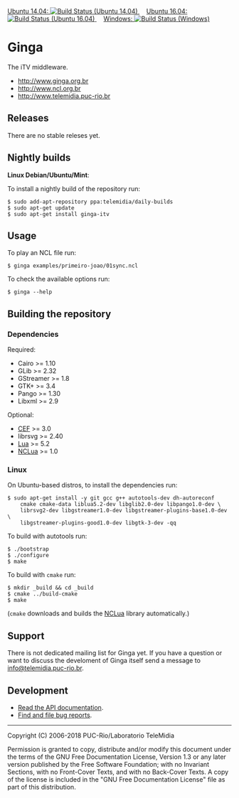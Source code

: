 <div style="width:100%">
<a href="https://semaphoreci.com/telemidia/ginga">
  Ubuntu 14.04:
   <img
    src="https://semaphoreci.com/api/v1/projects/067d8fed-5ecc-4408-b10a-20e615756bf2/1327970/shields_badge.svg"
    alt="Build Status (Ubuntu 14.04)"
    title="Build Status (Ubuntu 14.04)">
</a>
&nbsp;&nbsp;&nbsp;
<a href="https://travis-ci.org/TeleMidia/ginga/builds">
  Ubuntu 16.04:
   <img
    src="https://travis-ci.org/TeleMidia/ginga.svg?branch=master"
    alt="Build Status (Ubuntu 16.04)"
    title="Build Status (Ubuntu 16.04)">
</a>
&nbsp;&nbsp;&nbsp;
<a href="https://ci.appveyor.com/project/robertogerson/ginga">
  Windows:
   <img
    src="https://ci.appveyor.com/api/projects/status/1j9m853yd87o4691?svg=true"
    alt="Build Status (Windows)" title="Build Status (Windows)">
</a>
</div>

# Ginga

The iTV middleware.

  * http://www.ginga.org.br
  * http://www.ncl.org.br
  * http://www.telemidia.puc-rio.br

## Releases

There are no stable releses yet.

## Nightly builds

**Linux Debian/Ubuntu/Mint**:

To install a nightly build of the repository run:

    $ sudo add-apt-repository ppa:telemidia/daily-builds
    $ sudo apt-get update
    $ sudo apt-get install ginga-itv

<!--
**Windows**

TODO.

**macOS**

TODO.
-->

## Usage

To play an NCL file run:

    $ ginga examples/primeiro-joao/01sync.ncl

To check the available options run:

    $ ginga --help

## Building the repository

### Dependencies

Required:

  * Cairo >= 1.10
  * GLib >= 2.32
  * GStreamer >= 1.8
  * GTK+ >= 3.4
  * Pango >= 1.30
  * Libxml >= 2.9

Optional:

  * <a href="https://bitbucket.org/chromiumembedded/cef">CEF</a> >= 3.0
  * librsvg >= 2.40
  * <a href="https://www.lua.org">Lua</a> >= 5.2
  * <a href="https://github.com/TeleMidia/nclua">NCLua</a> >= 1.0

### Linux

On Ubuntu-based distros, to install the dependencies run:

    $ sudo apt-get install -y git gcc g++ autotools-dev dh-autoreconf
        cmake cmake-data liblua5.2-dev libglib2.0-dev libpango1.0-dev \
        librsvg2-dev libgstreamer1.0-dev libgstreamer-plugins-base1.0-dev \
        libgstreamer-plugins-good1.0-dev libgtk-3-dev -qq

To build with autotools run:

    $ ./bootstrap
    $ ./configure
    $ make

To build with `cmake` run:

    $ mkdir _build && cd _build
    $ cmake ../build-cmake
    $ make

(`cmake` downloads and builds the <a
href="https://github.com/TeleMidia/nclua">NCLua</a> library automatically.)

<!--

This should not be here!

### Windows

Download MSYS2 and install the dependencies through MinGW.

    $ pacman -Syu --noconfirm

    $ pacman -Sy --noconfirm base-devel mpfr cmake mingw64/mingw-w64-x86_64-glib2 glib2-devel \
        mingw64/mingw-w64-x86_64-cairo mingw64/mingw-w64-x86_64-gst-plugins-base \
        mingw64/mingw-w64-x86_64-gst-plugins-good mingw64/mingw-w64-x86_64-gst-plugins-bad \
        mingw64/mingw-w64-x86_64-gtk3 mingw64/mingw-w64-x86_64-pango \
        mingw-w64-x86_64-lua mingw64/mingw-w64-x86_64-gst-plugins-ugly \
        mingw-w64-x86_64-gst-libav-1.12.4-1 mingw-w64-x86_64-gcc mingw-w64-x86_64-make

Build with autotools.

    $ ./bootstrap
    $ ./configure
    $ make

### macOS

TODO
-->

## Support

There is not dedicated mailing list for Ginga yet.  If you have a question
or want to discuss the develoment of Ginga itself send a message to
info@telemidia.puc-rio.br.

## Development

  * <a href="http://www.telemidia.puc-rio.br/~gflima/misc/ginga">
    Read the API documentation</a>.

  * <a href="https://github.com/TeleMidia/ginga/issues">
    Find and file bug reports</a>.

---
Copyright (C) 2006-2018 PUC-Rio/Laboratorio TeleMidia

Permission is granted to copy, distribute and/or modify this document under
the terms of the GNU Free Documentation License, Version 1.3 or any later
version published by the Free Software Foundation; with no Invariant
Sections, with no Front-Cover Texts, and with no Back-Cover Texts. A copy of
the license is included in the "GNU Free Documentation License" file as part
of this distribution.
